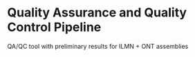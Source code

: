 # Quality Assurance and Quality Control Pipeline
QA/QC tool with preliminary results for ILMN + ONT assemblies

